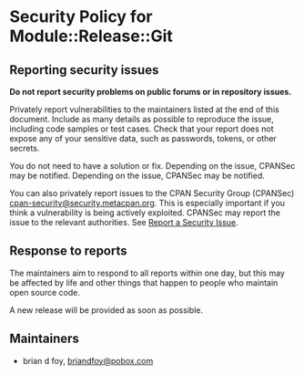 # Security Policy for Module::Release::Git

## Reporting security issues

**Do not report security problems on public forums or in repository
issues.**

Privately report vulnerabilities to the maintainers listed at the end
of this document. Include as many details as possible to reproduce the
issue, including code samples or test cases. Check that your report
does not expose any of your sensitive data, such as passwords, tokens,
or other secrets.

You do not need to have a solution or fix. Depending on the issue,
CPANSec may be notified. Depending on the issue, CPANSec may be
notified.

You can also privately report issues to the CPAN Security Group
(CPANSec) <cpan-security@security.metacpan.org>. This is especially
important if you think a vulnerability is being actively exploited.
CPANSec may report the issue to the relevant authorities. See [Report
a Security Issue](https://security.metacpan.org/docs/report.html).

## Response to reports

The maintainers aim to respond to all reports within one day, but this
may be affected by life and other things that happen to people who
maintain open source code.

A new release will be provided as soon as possible.

## Maintainers

* brian d foy, <briandfoy@pobox.com>

